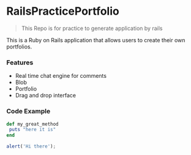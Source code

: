 # RailsPracticePortfolio

> This Repo is for practice to generate application by rails

This is a Ruby on Rails application that allows users to create their own portfolios.

### Features

- Real time chat engine for comments
- Blob
- Portfolio
- Drag and drop interface

### Code Example

```ruby
def my_great_method
 puts "here it is"
end
```

```javascript
alert('Hi there');
```
